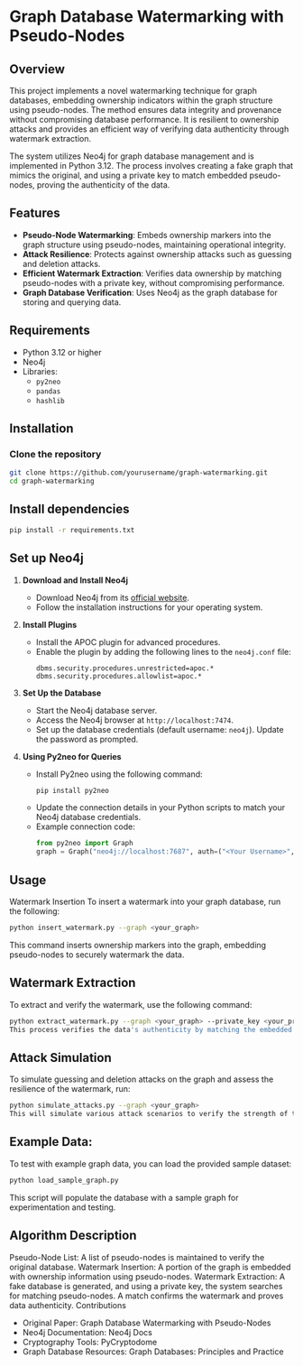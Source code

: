 # Graph Database Watermarking with Pseudo-Nodes

## Overview

This project implements a novel watermarking technique for graph databases, embedding ownership indicators within the graph structure using pseudo-nodes. The method ensures data integrity and provenance without compromising database performance. It is resilient to ownership attacks and provides an efficient way of verifying data authenticity through watermark extraction.

The system utilizes Neo4j for graph database management and is implemented in Python 3.12. The process involves creating a fake graph that mimics the original, and using a private key to match embedded pseudo-nodes, proving the authenticity of the data.

## Features

- **Pseudo-Node Watermarking**: Embeds ownership markers into the graph structure using pseudo-nodes, maintaining operational integrity.
- **Attack Resilience**: Protects against ownership attacks such as guessing and deletion attacks.
- **Efficient Watermark Extraction**: Verifies data ownership by matching pseudo-nodes with a private key, without compromising performance.
- **Graph Database Verification**: Uses Neo4j as the graph database for storing and querying data.

## Requirements

- Python 3.12 or higher
- Neo4j
- Libraries:
  - `py2neo`
  - `pandas`
  - `hashlib`

## Installation

### Clone the repository

```bash
git clone https://github.com/yourusername/graph-watermarking.git
cd graph-watermarking
```

## Install dependencies
```bash
pip install -r requirements.txt
```

## Set up Neo4j

1. **Download and Install Neo4j**  
   - Download Neo4j from its [official website](https://neo4j.com/download/).  
   - Follow the installation instructions for your operating system.  

2. **Install Plugins**  
   - Install the APOC plugin for advanced procedures.  
   - Enable the plugin by adding the following lines to the `neo4j.conf` file:  
     ```plaintext
     dbms.security.procedures.unrestricted=apoc.*
     dbms.security.procedures.allowlist=apoc.*
     ```

3. **Set Up the Database**  
   - Start the Neo4j database server.  
   - Access the Neo4j browser at `http://localhost:7474`.  
   - Set up the database credentials (default username: `neo4j`). Update the password as prompted.  

4. **Using Py2neo for Queries**  
   - Install Py2neo using the following command:  
     ```bash
     pip install py2neo
     ```
   - Update the connection details in your Python scripts to match your Neo4j database credentials.  
   - Example connection code:  
     ```python
     from py2neo import Graph
     graph = Graph("neo4j://localhost:7687", auth=("<Your Username>", "<Your Password>"))

     ```


## Usage
Watermark Insertion
To insert a watermark into your graph database, run the following:

```bash
python insert_watermark.py --graph <your_graph>
```
This command inserts ownership markers into the graph, embedding pseudo-nodes to securely watermark the data.

## Watermark Extraction
To extract and verify the watermark, use the following command:

```bash
python extract_watermark.py --graph <your_graph> --private_key <your_private_key>
This process verifies the data's authenticity by matching the embedded pseudo-nodes using a private key.
```

## Attack Simulation
To simulate guessing and deletion attacks on the graph and assess the resilience of the watermark, run:

```bash
python simulate_attacks.py --graph <your_graph>
This will simulate various attack scenarios to verify the strength of the watermarking technique.
```

## Example Data:
To test with example graph data, you can load the provided sample dataset:

```bash
python load_sample_graph.py
```

This script will populate the database with a sample graph for experimentation and testing.

## Algorithm Description
Pseudo-Node List: A list of pseudo-nodes is maintained to verify the original database.
Watermark Insertion: A portion of the graph is embedded with ownership information using pseudo-nodes.
Watermark Extraction: A fake database is generated, and using a private key, the system searches for matching pseudo-nodes. A match confirms the watermark and proves data authenticity.
Contributions
- Original Paper: Graph Database Watermarking with Pseudo-Nodes
- Neo4j Documentation: Neo4j Docs
- Cryptography Tools: PyCryptodome
- Graph Database Resources: Graph Databases: Principles and Practice 
